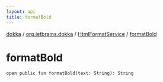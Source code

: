 ```yaml
---
layout: api
title: formatBold
---
```

[dokka](../../index.html) / [org.jetbrains.dokka](../index.html) / [HtmlFormatService](index.html) / [formatBold](formatBold.html)


# formatBold


```
open public fun formatBold(text: String): String
```
